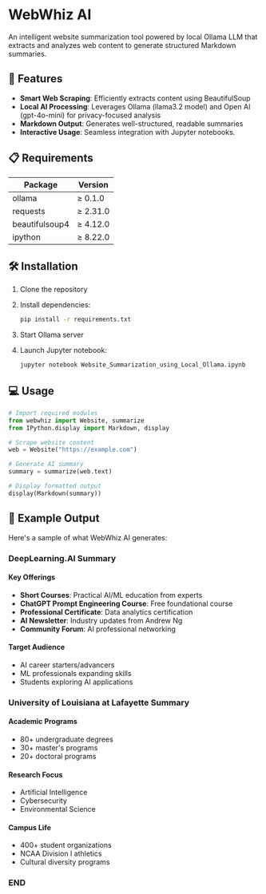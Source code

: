 # WebWhiz AI

An intelligent website summarization tool powered by local Ollama LLM that extracts and analyzes web content to generate structured Markdown summaries.

## 🚀 Features

- **Smart Web Scraping**: Efficiently extracts content using BeautifulSoup
- **Local AI Processing**: Leverages Ollama (llama3.2 model) and Open AI (gpt-4o-mini) for privacy-focused analysis
- **Markdown Output**: Generates well-structured, readable summaries
- **Interactive Usage**: Seamless integration with Jupyter notebooks.

## 📋 Requirements

| Package | Version |
|---------|----------|
| ollama | ≥ 0.1.0 |
| requests | ≥ 2.31.0 |
| beautifulsoup4 | ≥ 4.12.0 |
| ipython | ≥ 8.22.0 |

## 🛠️ Installation

1. Clone the repository

2. Install dependencies:
   ```bash
   pip install -r requirements.txt
   ```

3. Start Ollama server

4. Launch Jupyter notebook:
   ```bash
   jupyter notebook Website_Summarization_using_Local_Ollama.ipynb
   ```

## 💻 Usage

```python
# Import required modules
from webwhiz import Website, summarize
from IPython.display import Markdown, display

# Scrape website content
web = Website("https://example.com")

# Generate AI summary
summary = summarize(web.text)

# Display formatted output
display(Markdown(summary))
```

## 📝 Example Output

Here's a sample of what WebWhiz AI generates:

### DeepLearning.AI Summary

#### Key Offerings
- **Short Courses**: Practical AI/ML education from experts
- **ChatGPT Prompt Engineering Course**: Free foundational course
- **Professional Certificate**: Data analytics certification
- **AI Newsletter**: Industry updates from Andrew Ng
- **Community Forum**: AI professional networking

#### Target Audience
- AI career starters/advancers
- ML professionals expanding skills
- Students exploring AI applications

### University of Louisiana at Lafayette Summary

#### Academic Programs
- 80+ undergraduate degrees
- 30+ master's programs
- 20+ doctoral programs

#### Research Focus
- Artificial Intelligence
- Cybersecurity
- Environmental Science

#### Campus Life
- 400+ student organizations
- NCAA Division I athletics
- Cultural diversity programs

### END

